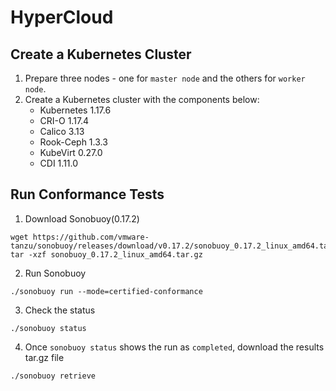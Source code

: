 # HyperCloud

## Create a Kubernetes Cluster
1. Prepare three nodes - one for `master node` and the others for `worker node`.
2. Create a Kubernetes cluster with the components below:
    * Kubernetes 1.17.6
    * CRI-O 1.17.4
    * Calico 3.13
    * Rook-Ceph 1.3.3
    * KubeVirt 0.27.0
    * CDI 1.11.0

## Run Conformance Tests
1. Download Sonobuoy(0.17.2)
```
wget https://github.com/vmware-tanzu/sonobuoy/releases/download/v0.17.2/sonobuoy_0.17.2_linux_amd64.tar.gz
tar -xzf sonobuoy_0.17.2_linux_amd64.tar.gz
```
2. Run Sonobuoy
```
./sonobuoy run --mode=certified-conformance
```
3. Check the status
```
./sonobuoy status
```
4. Once `sonobuoy status` shows the run as `completed`, download the results tar.gz file
```
./sonobuoy retrieve
```
